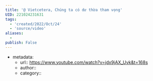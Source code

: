 ```yaml
---
title: '@ Vietcetera, Chúng ta có dư thừa tham vọng'
UID: 221024231631
tags:
  - 'created/2022/Oct/24'
  - 'source/video'
aliases:
  - 
publish: False
---
```

- metadata:
	- url:: https://www.youtube.com/watch?v=jdx9jAX_Uvk&t=168s
	- author::
	- category::


